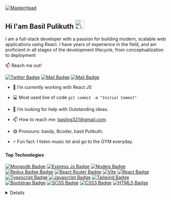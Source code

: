 [![MasterHead](https://static.wixstatic.com/media/857760_0df7231ea1fd43e99e5dc2bd58960a67~mv2.jpg/v1/crop/x_0,y_818,w_5507,h_2079/fill/w_2660,h_828,al_c,q_90,usm_0.66_1.00_0.01,enc_auto/emile-perron-xrVDYZRGdw4-unsplash.jpg)](https://basil.social)
## Hi I'am Basil Pulikuth <img src="https://user-images.githubusercontent.com/1303154/88677602-1635ba80-d120-11ea-84d8-d263ba5fc3c0.gif" width="28px" height="28px" alt="hi">


I am a full-stack developer with a passion for building modern, scalable web applications using React. I have years of experience in the field, and am proficient in all stages of the development lifecycle, from conceptualization to deployment

:mailbox: Reach me out!

[![Twitter Badge](https://img.shields.io/badge/-@Bpulikuth-1ca0f1?style=flat&labelColor=1ca0f1&logo=twitter&logoColor=white&link=https://twitter.com/BPulikuth)](https://twitter.com/BPulikuth) [![Mail Badge](https://img.shields.io/badge/-@basilpulikuth-e84393?style=flat&labelColor=e84393&logo=instagram&logoColor=white)](https://instagram.com/basil_pkt) [![Mail Badge](https://img.shields.io/badge/-basil_pkt-c0392b?style=flat&labelColor=c0392b&logo=gmail&logoColor=white)](mailto:basilxg321@gmail.com)

<!-- TODO: Add last video link -->

- 🔭 I’m currently working with React JS 

- :computer: Most used line of code `git commit -m "Initial Commit"`

- 🤔 I’m looking for help with Outstanding ideas.

- 📫 How to reach me: basilxg321@gmail.com.

- 😄 Pronouns: basilp, Bcoder, basil Pulikuth.

- ⚡ Fun fact: I listen music lot and go to the GYM everyday.

#### Top Technologies

<!-- TODO: Make technologies links takes you to repositories -->

[![Mongodb Badge](https://img.shields.io/badge/MongoDB-4EA94B?style=for-the-badge&labelColor=black&logo=mongodb&logoColor=589636)](#) [![Express Js Badge](https://img.shields.io/badge/Express.js-404D59?style=for-the-badge)](#) [![Nodejs Badge](https://img.shields.io/badge/-Nodejs-3C873A?style=for-the-badge&labelColor=black&logo=node.js&logoColor=3C873A)](#) [![Redux Badge Badge](https://img.shields.io/badge/Redux-593D88?style=for-the-badge&labelColor=black&logo=redux&logoColor=764abc)](#) [![React Router Badge](https://img.shields.io/badge/React_Router-CA4245?style=for-the-badge&logo=react-router&labelColor=black&logoColor=E50914)](#) [![Vite](https://img.shields.io/badge/vite-%23646CFF.svg?style=for-the-badge&labelColor=black&logo=vite&logoColor=#9566FE)](#) [![React Badge](https://img.shields.io/badge/-React-61DBFB?style=for-the-badge&labelColor=black&logo=react&logoColor=61DBFB)](#) [![Typescript Badge](https://img.shields.io/badge/-Typescript-007acc?style=for-the-badge&labelColor=black&logo=typescript&logoColor=007acc)](#) [![Javascript Badge](https://img.shields.io/badge/-Javascript-F0DB4F?style=for-the-badge&labelColor=black&logo=javascript&logoColor=F0DB4F)](#) [![Tailwind Badge](https://img.shields.io/badge/Tailwind_CSS-38B2AC?style=for-the-badge&labelColor=black&logo=tailwind-css&logoColor=4dc0b5)](#) [![Bootstrap Badge](https://img.shields.io/badge/Bootstrap-563D7C?style=for-the-badge&labelColor=black&logo=bootstrap&logoColor=563d7c)](#)  [![SCSS Badge](https://img.shields.io/badge/Sass-CC6699?style=for-the-badge&labelColor=black&logo=sass&logoColor=cd6799)](#) [![CSS3 Badge](https://img.shields.io/badge/CSS3-1572B6?style=for-the-badge&labelColor=black&logo=css3&logoColor=2965f1)](#) [![HTML5 Badge](https://img.shields.io/badge/HTML5-E34F26?style=for-the-badge&labelColor=black&logo=html5&logoColor=e34c26)](#) 





<details>



#### Coding Stats

<!--START_SECTION:waka-->

```text

React Js       ██████████████▓░░░░░░░░░░   68.29 % 

JavaScript     ██████████████████░░░░░░▒   75.61 % 

Scss           ████████████████████░░░░░   80.63 % 

Html           ████████████████████████░   98.25 % 

NPM            ███████████████░░░░░░░░░░   66.19 % 

```

<!--END_SECTION:waka-->

#### Github Stats

![Basil's github stats](https://github-readme-stats.vercel.app/api?username=iambasilp&count_private=true&theme=tokyonight&hide=contribs,prs)

</details>


